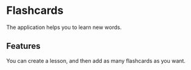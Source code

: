 # Flashcards
The application helps you to learn new words.

## Features
You can create a lesson, and then add as many flashcards as you want.